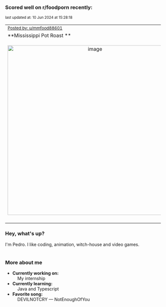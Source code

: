 ### Scored well on r/foodporn recently:

<p align="left"><sub>last updated at: 10 Jun 2024 at 15:28:18</sub></p>

|   |
| --- |
| <sub>[Posted by: u/mmfood88601][source]</sub> |
| **Mississippi Pot Roast ** | 
|<p align="center"> <img alt="image" src="https://i.redd.it/dije8ymddr4d1.jpeg" width="550" /> </p>|
|   |

### Hey, what's up?

I'm Pedro. I like coding, animation, witch-house and video games.<br><br>

### More about me
- **Currently working on:**  
&nbsp;&nbsp;&nbsp;&nbsp;My internship
- **Currently learning:**  
&nbsp;&nbsp;&nbsp;&nbsp;Java and Typescript
- **Favorite song:**  
&nbsp;&nbsp;&nbsp;&nbsp;DEVILNOTCRY — NotEnoughOfYou<br><br>

  



  
  
  
[linkedin]: https://linkedin.com/in/pedro-h-r-gomes-8a487b14a/
[gmail]: mailto:pilique11@gmail.com
[source]: https://reddit.com/r/FoodPorn/comments/1d8qgw8/mississippi_pot_roast/
[redditAPI]: https://www.reddit.com/dev/api/